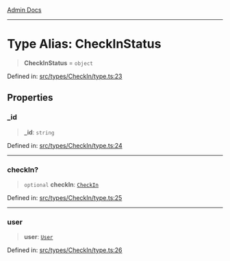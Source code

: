 [Admin Docs](/)

***

# Type Alias: CheckInStatus

> **CheckInStatus** = `object`

Defined in: [src/types/CheckIn/type.ts:23](https://github.com/PalisadoesFoundation/talawa-admin/blob/main/src/types/CheckIn/type.ts#L23)

## Properties

### \_id

> **\_id**: `string`

Defined in: [src/types/CheckIn/type.ts:24](https://github.com/PalisadoesFoundation/talawa-admin/blob/main/src/types/CheckIn/type.ts#L24)

***

### checkIn?

> `optional` **checkIn**: [`CheckIn`](types\CheckIn\type\README\type-aliases\CheckIn.md)

Defined in: [src/types/CheckIn/type.ts:25](https://github.com/PalisadoesFoundation/talawa-admin/blob/main/src/types/CheckIn/type.ts#L25)

***

### user

> **user**: [`User`](types\User\type\README\type-aliases\User.md)

Defined in: [src/types/CheckIn/type.ts:26](https://github.com/PalisadoesFoundation/talawa-admin/blob/main/src/types/CheckIn/type.ts#L26)
